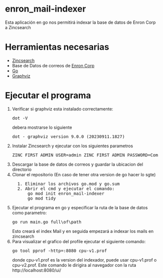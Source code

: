# enron_mail-indexer

Esta aplicación en go nos permitirá indexar la base de datos de Enron Corp a Zincsearch

# Herramientas necesarias
<ul>
  <li><a href="https://zincsearch-docs.zinc.dev/">Zincsearch</a></li>
  <li>Base de Datos de correos de <a href="http://www.cs.cmu.edu/~enron/enron_mail_20110402.tgz">Enron Corp</a></li>
  <li><a href="https://go.dev/">Go</a></li>
  <li><a href="https://graphviz.org/download/https://graphviz.org/download/">Graphviz</a></li>
</ul>

# Ejecutar el programa
<ol>
  <li>Verificar si graphviz esta instalado correctamente:</li>
  <pre>dot -V</pre>
  debera mostrarse lo siguiente
  <pre>dot - graphviz version 9.0.0 (20230911.1827)</pre>
  <li>Instalar Zincsearch y ejecutar con los siguientes parametros</li>
  <pre>
ZINC_FIRST_ADMIN_USER=admin ZINC_FIRST_ADMIN_PASSWORD=Complexpass#123</pre>
  <li>Descargar la base de datos de correos y guardar la ubicacion del directorio</li>
  <li>Clonar el repositorio (En caso de tener otra version de go hacer lo sgte)</li>
  <pre>
  1. Eliminar los archivos go.mod y go.sum
  2. Abrir el cmd y ejecutar el comando:
      go mod init enron_mail-indexer
      go mod tidy</pre>
  <li>Ejecutar el programa en go y especificar la ruta de la base de datos como parametro:</li>
  <pre>go run main.go full\of\path</pre>
  Esto creará el index Mail y en seguida empezará a indexar los mails en zincsearch
  <li>Para visualizar el grafico del profile ejecutar el siguiente comando: </li>
  <pre>go tool pprof -http=:8080 cpu-v1.prof</pre>
  donde cpu-v1.prof es la version del indexador, puede usar cpu-v1.prof o cpu-v2.prof. Este comando le dirigira al navegador con la ruta http://localhost:8080/ui/
</ol>
